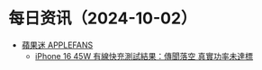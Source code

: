 ﻿# 每日资讯（2024-10-02）

- [蘋果迷 APPLEFANS](https://applefans.today/feed/)
  - [iPhone 16 45W 有線快充測試結果：傳聞落空 真實功率未達標](https://applefans.today/2024-10-iphone-16-pro-max-charging-test/)
